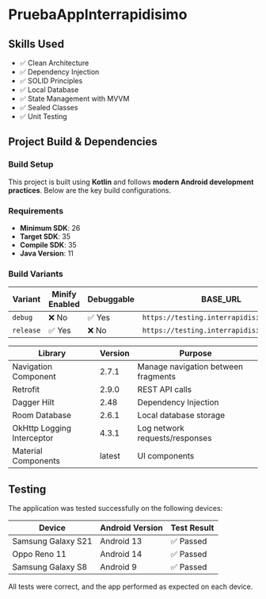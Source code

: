 # PruebaAppInterrapidisimo

## Skills Used

- ✅ Clean Architecture  
- ✅ Dependency Injection  
- ✅ SOLID Principles  
- ✅ Local Database  
- ✅ State Management with MVVM  
- ✅ Sealed Classes  
- ✅ Unit Testing 


## Project Build & Dependencies

### Build Setup
This project is built using **Kotlin** and follows **modern Android development practices**. Below are the key build configurations.

### **Requirements**
- **Minimum SDK**: 26
- **Target SDK**: 35
- **Compile SDK**: 35
- **Java Version**: 11

### **Build Variants**
| Variant | Minify Enabled | Debuggable | BASE_URL |
|---------|--------------|------------|------------------------------|
| `debug` | ❌ No | ✅ Yes | `https://testing.interrapidisimo.co:8088` |
| `release` | ✅ Yes | ❌ No | `https://testing.interrapidisimo.co:8088` |


| Library                     | Version | Purpose                                |
|-----------------------------|---------|----------------------------------------|
| Navigation Component        | 2.7.1   | Manage navigation between fragments   |
| Retrofit                   | 2.9.0   | REST API calls                        |
| Dagger Hilt                | 2.48    | Dependency Injection                   |
| Room Database              | 2.6.1   | Local database storage                 |
| OkHttp Logging Interceptor | 4.3.1   | Log network requests/responses         |
| Material Components        | latest  | UI components                          |

## Testing

The application was tested successfully on the following devices:

| Device                  | Android Version | Test Result |
|-------------------------|----------------|-------------|
| Samsung Galaxy S21      | Android 13     | ✅ Passed   |
| Oppo Reno 11           | Android 14     | ✅ Passed   |
| Samsung Galaxy S8       | Android 9      | ✅ Passed   |

All tests were correct, and the app performed as expected on each device.


